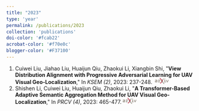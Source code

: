 ```yaml
---
title: "2023"
type: 'year'
permalink: /publications/2023
collection: 'publications'
doi-color: '#fcab22'
acrobat-color: '#f70e0c'
blogger-color: '#F37100'
---
```


1. Cuiwei Liu, Jiahao Liu, Huaijun Qiu, Zhaokui Li, Xiangbin Shi, "**View Distribution Alignment with Progressive Adversarial Learning for UAV Visual Geo-Localization**," In *KSEM (2)*, 2023: 237-248.  &nbsp;<a  href='https://arxiv.org/abs/2401.01573'  target='_blank'  class='btn btn--mcwarxiv'><img  src='../images/arxiv-logo-16px-high.png'/></a> 
1. Shishen Li, Cuiwei Liu, Huaijun Qiu, Zhaokui Li, "**A Transformer-Based Adaptive Semantic Aggregation Method for UAV Visual Geo-Localization**," In *PRCV (4)*, 2023: 465-477.&nbsp;<a  href='https://arxiv.org/abs/2401.01574'  target='_blank'  class='btn btn--mcwarxiv'><img  src='../images/arxiv-logo-16px-high.png'/></a> 